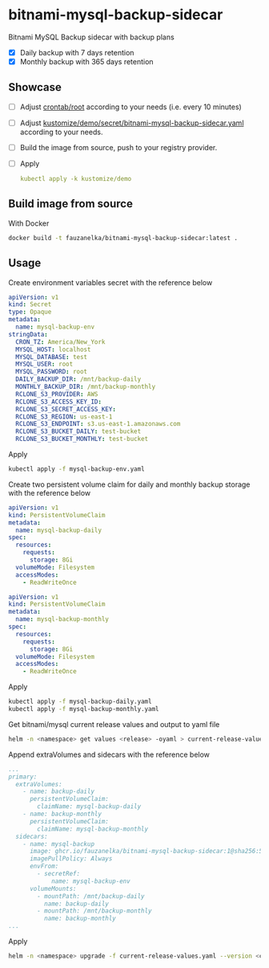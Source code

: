 # bitnami-mysql-backup-sidecar

Bitnami MySQL Backup sidecar with backup plans
- [x] Daily backup with 7 days retention
- [x] Monthly backup with 365 days retention

## Showcase

- [ ] Adjust [crontab/root](crontab/root) according to your needs (i.e. every 10 minutes)
- [ ] Adjust [kustomize/demo/secret/bitnami-mysql-backup-sidecar.yaml](kustomize/demo/secret/bitnami-mysql-backup-sidecar.yaml) according to your needs.
- [ ] Build the image from source, push to your registry provider.
- [ ] Apply 
  
  ```yaml
  kubectl apply -k kustomize/demo
  ```

## Build image from source

With Docker

```bash
docker build -t fauzanelka/bitnami-mysql-backup-sidecar:latest .
```

## Usage

Create environment variables secret with the reference below

```yaml
apiVersion: v1
kind: Secret
type: Opaque
metadata:
  name: mysql-backup-env
stringData:
  CRON_TZ: America/New_York
  MYSQL_HOST: localhost
  MYSQL_DATABASE: test
  MYSQL_USER: root
  MYSQL_PASSWORD: root
  DAILY_BACKUP_DIR: /mnt/backup-daily
  MONTHLY_BACKUP_DIR: /mnt/backup-monthly
  RCLONE_S3_PROVIDER: AWS
  RCLONE_S3_ACCESS_KEY_ID: 
  RCLONE_S3_SECRET_ACCESS_KEY: 
  RCLONE_S3_REGION: us-east-1
  RCLONE_S3_ENDPOINT: s3.us-east-1.amazonaws.com
  RCLONE_S3_BUCKET_DAILY: test-bucket
  RCLONE_S3_BUCKET_MONTHLY: test-bucket
```

Apply

```bash
kubectl apply -f mysql-backup-env.yaml
```

Create two persistent volume claim for daily and monthly backup storage with the reference below

```yaml
apiVersion: v1
kind: PersistentVolumeClaim
metadata:
  name: mysql-backup-daily
spec:
  resources:
    requests:
      storage: 8Gi
  volumeMode: Filesystem
  accessModes:
    - ReadWriteOnce
```

```yaml
apiVersion: v1
kind: PersistentVolumeClaim
metadata:
  name: mysql-backup-monthly
spec:
  resources:
    requests:
      storage: 8Gi
  volumeMode: Filesystem
  accessModes:
    - ReadWriteOnce
```

Apply

```bash
kubectl apply -f mysql-backup-daily.yaml
kubectl apply -f mysql-backup-monthly.yaml
```

Get bitnami/mysql current release values and output to yaml file

```bash
helm -n <namespace> get values <release> -oyaml > current-release-values.yaml
```

Append extraVolumes and sidecars with the reference below

```yaml
...
primary:
  extraVolumes:
    - name: backup-daily
      persistentVolumeClaim:
        claimName: mysql-backup-daily
    - name: backup-monthly
      persistentVolumeClaim:
        claimName: mysql-backup-monthly
  sidecars:
    - name: mysql-backup
      image: ghcr.io/fauzanelka/bitnami-mysql-backup-sidecar:1@sha256:5fc006759de222f01e432df3035f858a11ea1abe3e907fee53dc920b49aa1bfb
      imagePullPolicy: Always
      envFrom:
        - secretRef:
            name: mysql-backup-env
      volumeMounts:
        - mountPath: /mnt/backup-daily
          name: backup-daily
        - mountPath: /mnt/backup-monthly
          name: backup-monthly
...
```

Apply

```bash
helm -n <namespace> upgrade -f current-release-values.yaml --version <chart-version> <release> bitnami/mysql
```